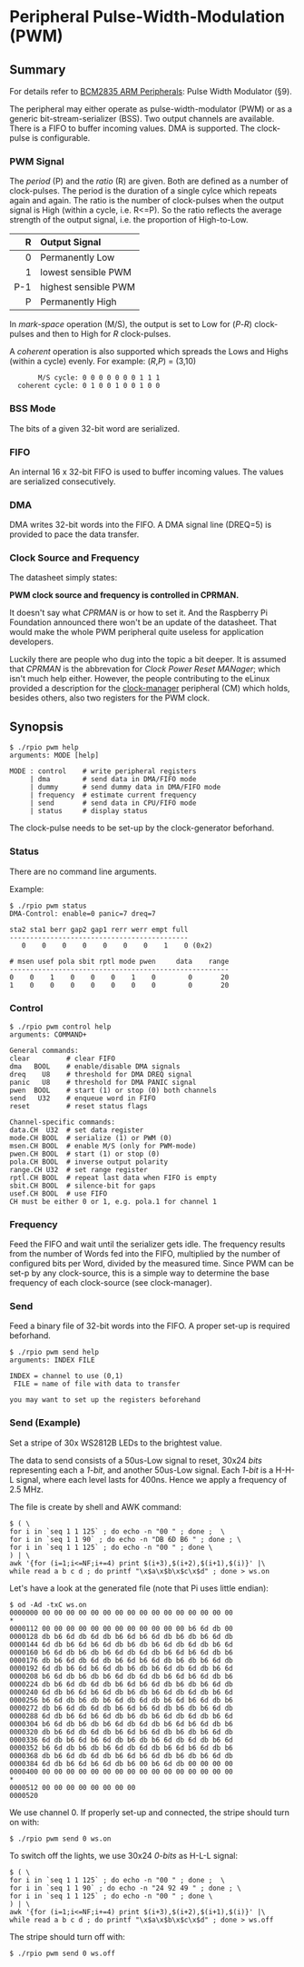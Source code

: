 # Peripheral Pulse-Width-Modulation (PWM)

## Summary

For details refer to [BCM2835 ARM Peripherals](https://www.raspberrypi.org/app/uploads/2012/02/BCM2835-ARM-Peripherals.pdf): Pulse Width Modulator (§9).

The peripheral may either operate as pulse-width-modulator (PWM) or as a generic bit-stream-serializer (BSS). Two output channels are available. There is a FIFO to buffer incoming values. DMA is supported. The clock-pulse is configurable.

### PWM Signal

The *period* (P) and the *ratio* (R) are given. Both are defined as a number of clock-pulses. The period is the duration of a single cylce which repeats again and again. The ratio is the number of clock-pulses when the output signal is High (within a cycle, i.e. R<=P). So the ratio reflects the average strength of the output signal, i.e. the proportion of High-to-Low.

R | Output Signal
---: | :---
0 | Permanently Low
1 | lowest sensible PWM
P-1 | highest sensible PWM
P | Permanently High

In *mark-space* operation (M/S), the output is set to Low for (*P*-*R*) clock-pulses and then to High for *R* clock-pulses.

A *coherent* operation is also supported which spreads the Lows and Highs (within a cycle) evenly. For example: (*R*,*P*) = (3,10)

```
       M/S cycle: 0 0 0 0 0 0 0 1 1 1
  coherent cycle: 0 1 0 0 1 0 0 1 0 0
```

### BSS Mode

The bits of a given 32-bit word are serialized.

### FIFO

An internal 16 x 32-bit FIFO is used to buffer incoming values. The values are serialized consecutively.

### DMA

DMA writes 32-bit words into the FIFO. A DMA signal line (DREQ=5) is provided to pace the data transfer.

### Clock Source and Frequency

The datasheet simply states:

**PWM clock source and frequency is controlled in CPRMAN.**

It doesn't say what *CPRMAN* is or how to set it. And the Raspberry Pi Foundation announced there won't be an update of the datasheet. That would make the whole PWM peripheral quite useless for application developers. 

Luckily there are people who dug into the topic a bit deeper. It is assumed that *CPRMAN* is the abbrevation for *Clock Power Reset MANager*; which isn't much help either. However, the people contributing to the eLinux provided a description for the [clock-manager](../Cm) peripheral (CM) which holds, besides others, also two registers for the PWM clock. 

## Synopsis

```
$ ./rpio pwm help
arguments: MODE [help]

MODE : control    # write peripheral registers
     | dma        # send data in DMA/FIFO mode
     | dummy      # send dummy data in DMA/FIFO mode
     | frequency  # estimate current frequency
     | send       # send data in CPU/FIFO mode
     | status     # display status
```

The clock-pulse needs to be set-up by the clock-generator beforhand.

### Status

There are no command line arguments.

Example:

```
$ ./rpio pwm status
DMA-Control: enable=0 panic=7 dreq=7

sta2 sta1 berr gap2 gap1 rerr werr empt full
--------------------------------------------
   0    0    0    0    0    0    0    1    0 (0x2)

# msen usef pola sbit rptl mode pwen     data    range
------------------------------------------------------
0    0    1    0    0    0    1    0        0       20
1    0    0    0    0    0    0    0        0       20
```

### Control

```
$ ./rpio pwm control help
arguments: COMMAND+

General commands:
clear         # clear FIFO
dma   BOOL    # enable/disable DMA signals
dreq    U8    # threshold for DMA DREQ signal
panic   U8    # threshold for DMA PANIC signal
pwen  BOOL    # start (1) or stop (0) both channels
send   U32    # enqueue word in FIFO
reset         # reset status flags

Channel-specific commands:
data.CH  U32  # set data register
mode.CH BOOL  # serialize (1) or PWM (0)
msen.CH BOOL  # enable M/S (only for PWM-mode)
pwen.CH BOOL  # start (1) or stop (0)
pola.CH BOOL  # inverse output polarity
range.CH U32  # set range register
rptl.CH BOOL  # repeat last data when FIFO is empty
sbit.CH BOOL  # silence-bit for gaps
usef.CH BOOL  # use FIFO
CH must be either 0 or 1, e.g. pola.1 for channel 1
```

### Frequency

Feed the FIFO and wait until the serializer gets idle. The frequency results from the number of Words fed into the FIFO, multiplied by the number of configured bits per Word, divided by the measured time. Since PWM can be set-p by any clock-source, this is a simple way to determine the base frequency of each clock-source (see clock-manager).



### Send

Feed a binary file of 32-bit words into the FIFO. A proper set-up is required beforhand.

```
$ ./rpio pwm send help
arguments: INDEX FILE

INDEX = channel to use (0,1)
 FILE = name of file with data to transfer

you may want to set up the registers beforehand
```

### Send (Example)

Set a stripe of 30x WS2812B LEDs to the brightest value.

The data to send consists of a 50us-Low signal to reset, 30x24 *bits* representing each a *1-bit*, and another 50us-Low signal. Each *1-bit* is a H-H-L signal, where each level lasts for 400ns. Hence we apply a frequency of 2.5 MHz.

The file is create by shell and AWK command:
```
$ ( \
for i in `seq 1 1 125` ; do echo -n "00 " ; done ;  \
for i in `seq 1 1 90` ; do echo -n "DB 6D B6 " ; done ; \
for i in `seq 1 1 125` ; do echo -n "00 " ; done \
) | \
awk '{for (i=1;i<=NF;i+=4) print $(i+3),$(i+2),$(i+1),$(i)}' |\
while read a b c d ; do printf "\x$a\x$b\x$c\x$d" ; done > ws.on
```

Let's have a look at the generated file (note that Pi uses little endian):
```
$ od -Ad -txC ws.on
0000000 00 00 00 00 00 00 00 00 00 00 00 00 00 00 00 00
*
0000112 00 00 00 00 00 00 00 00 00 00 00 00 b6 6d db 00
0000128 db b6 6d db 6d db b6 6d b6 6d db b6 db b6 6d db
0000144 6d db b6 6d b6 6d db b6 db b6 6d db 6d db b6 6d
0000160 b6 6d db b6 db b6 6d db 6d db b6 6d b6 6d db b6
0000176 db b6 6d db 6d db b6 6d b6 6d db b6 db b6 6d db
0000192 6d db b6 6d b6 6d db b6 db b6 6d db 6d db b6 6d
0000208 b6 6d db b6 db b6 6d db 6d db b6 6d b6 6d db b6
0000224 db b6 6d db 6d db b6 6d b6 6d db b6 db b6 6d db
0000240 6d db b6 6d b6 6d db b6 db b6 6d db 6d db b6 6d
0000256 b6 6d db b6 db b6 6d db 6d db b6 6d b6 6d db b6
0000272 db b6 6d db 6d db b6 6d b6 6d db b6 db b6 6d db
0000288 6d db b6 6d b6 6d db b6 db b6 6d db 6d db b6 6d
0000304 b6 6d db b6 db b6 6d db 6d db b6 6d b6 6d db b6
0000320 db b6 6d db 6d db b6 6d b6 6d db b6 db b6 6d db
0000336 6d db b6 6d b6 6d db b6 db b6 6d db 6d db b6 6d
0000352 b6 6d db b6 db b6 6d db 6d db b6 6d b6 6d db b6
0000368 db b6 6d db 6d db b6 6d b6 6d db b6 db b6 6d db
0000384 6d db b6 6d b6 6d db b6 00 b6 6d db 00 00 00 00
0000400 00 00 00 00 00 00 00 00 00 00 00 00 00 00 00 00
*
0000512 00 00 00 00 00 00 00 00
0000520
```

We use channel 0. If properly set-up and connected, the stripe should turn on with:
```
$ ./rpio pwm send 0 ws.on
```

To switch off the lights, we use 30x24 *0-bits* as H-L-L signal:
```
$ ( \
for i in `seq 1 1 125` ; do echo -n "00 " ; done ;  \
for i in `seq 1 1 90` ; do echo -n "24 92 49 " ; done ; \
for i in `seq 1 1 125` ; do echo -n "00 " ; done \
) | \
awk '{for (i=1;i<=NF;i+=4) print $(i+3),$(i+2),$(i+1),$(i)}' |\
while read a b c d ; do printf "\x$a\x$b\x$c\x$d" ; done > ws.off
```

The stripe should turn off with:
```
$ ./rpio pwm send 0 ws.off
```

